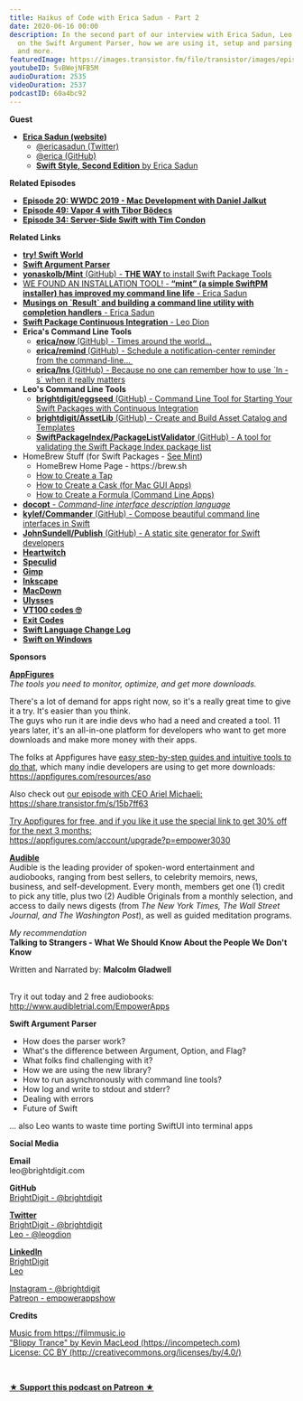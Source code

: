 ```yaml
---
title: Haikus of Code with Erica Sadun - Part 2
date: 2020-06-16 00:00
description: In the second part of our interview with Erica Sadun, Leo gets more in-depth
  on the Swift Argument Parser, how we are using it, setup and parsing complexities,
  and more.
featuredImage: https://images.transistor.fm/file/transistor/images/episode/251316/full_1591385350-artwork.jpg
youtubeID: 5vBWejNFB5M
audioDuration: 2535
videoDuration: 2537
podcastID: 60a4bc92
---
```

<p><b>Guest</b></p><ul><li>
<a href="https://ericasadun.com/"><strong>Erica Sadun (website)</strong></a><ul>
<li><a href="https://twitter.com/ericasadun">@ericasadun (Twitter)</a></li>
<li><a href="https://github.com/erica">@erica (GitHub)</a></li>
<li><a href="https://pragprog.com/book/esswift2/swift-style-second-edition"><strong>Swift Style, Second Edition</strong> by Erica Sadun</a></li>
</ul>
</li></ul><p><b>Related Episodes</b></p><ul>
<li><a href="https://share.transistor.fm/s/4f8b37d3"><strong>Episode 20: WWDC 2019 - Mac Development with Daniel Jalkut</strong></a></li>
<li><a href="https://share.transistor.fm/s/17f05dbf"><strong>Episode 49: Vapor 4 with Tibor Bödecs</strong></a></li>
<li><a href="https://share.transistor.fm/s/bf0516f2"><strong>Episode 34: Server-Side Swift with Tim Condon</strong></a></li>
</ul><p><b>Related Links</b></p><ul>
<li><a href="https://www.tryswift.co/world/"><strong>try! Swift World</strong></a></li>
<li><a href="https://github.com/apple/swift-argument-parser"><strong>Swift Argument Parser</strong></a></li>
<li><a href="https://github.com/yonaskolb/Mint"><strong>yonaskolb/Mint</strong> (GitHub) - <strong>THE WAY </strong>to install Swift Package Tools</a></li>
<li><a href="https://ericasadun.com/2020/05/28/mint-a-simple-swiftpm-installer-has-improved-my-command-line-life/">WE FOUND AN INSTALLATION TOOL! -<strong> “mint” (a simple SwiftPM installer) has improved my command line life</strong> - Erica Sadun</a></li>
<li><a href="https://ericasadun.com/2020/05/22/musings-on-result-and-building-a-command-line-utility-with-completion-handlers/"><strong>Musings on `Result` and building a command line utility with completion handlers</strong> - Erica Sadun</a></li>
<li><a href="https://learningswift.brightdigit.com/swift-package-continuous-integration-guide/"><strong>Swift Package Continuous Integration</strong> - Leo Dion</a></li>
<li>
<strong>Erica's Command Line Tools</strong><ul>
<li>
<a href="https://github.com/erica/now"><strong>erica/now </strong>(GitHub) - Times around the world...</a> </li>
<li><a href="https://github.com/erica/remind"><strong>erica/remind </strong>(GitHub) - Schedule a notification-center reminder from the command-line... </a></li>
<li><a href="https://github.com/erica/lns"><strong>erica/lns </strong>(GitHub) - Because no one can remember how to use `ln -s` when it really matters</a></li>
</ul>
</li>
<li>
<strong>Leo's Command Line Tools</strong><ul>
<li><a href="https://github.com/brightdigit/EggSeed"><strong>brightdigit/eggseed</strong> (GitHub) - Command Line Tool for Starting Your Swift Packages with Continuous Integration</a></li>
<li><a href="https://github.com/brightdigit/AssetLib"><strong>brightdigit/AssetLib</strong> (GitHub) - Create and Build Asset Catalog and Templates</a></li>
<li><a href="https://github.com/SwiftPackageIndex/PackageListValidator"><strong>SwiftPackageIndex/PackageListValidator</strong> (GitHub) - A tool for validating the Swift Package Index package list</a></li>
</ul>
</li>
<li>HomeBrew Stuff (for Swift Packages - <a href="https://github.com/yonaskolb/Mint">See Mint</a>)<ul>
<li>HomeBrew Home Page - https://brew.sh</li>
<li><a href="https://github.com/Homebrew/brew/blob/master/docs/Taps.md">How to Create a Tap</a></li>
<li><a href="https://github.com/Homebrew/homebrew-cask/blob/master/doc/development/adding_a_cask.md">How to Create a Cask (for Mac GUI Apps)</a></li>
<li>
<a href="https://github.com/Homebrew/brew/blob/master/docs/Formula-Cookbook.md">How to Create a Formula (Command Line Apps)</a> </li>
</ul>
</li>
<li><a href="http://docopt.org/"><strong>docopt</strong> - <em>Command-line interface description language</em></a></li>
<li><a href="https://github.com/kylef/Commander"><strong>kylef/Commander</strong> (GitHub) - Compose beautiful command line interfaces in Swift</a></li>
<li><a href="https://github.com/JohnSundell/Publish"><strong>JohnSundell/Publish</strong> (GitHub) - A static site generator for Swift developers</a></li>
<li><a href="https://heartwitch.app/home"><strong>Heartwitch</strong></a></li>
<li><a href="https://speculid.com/"><strong>Speculid</strong></a></li>
<li><a href="https://www.gimp.org/"><strong>Gimp</strong></a></li>
<li><a href="https://inkscape.org/"><strong>Inkscape</strong></a></li>
<li><a href="https://macdown.uranusjr.com/"><strong>MacDown</strong></a></li>
<li><a href="https://ulysses.app/"><strong>Ulysses</strong></a></li>
<li><a href="http://www.cse.psu.edu/~kxc104/class/cmpen472/19s/hw/hw8/vt100ansi.htm"><strong>VT100 codes 🙄</strong></a></li>
<li><a href="http://www.tldp.org/LDP/abs/html/exitcodes.html"><strong>Exit Codes</strong></a></li>
<li><a href="https://github.com/apple/swift/blob/master/CHANGELOG.md"><strong>Swift Language Change Log</strong></a></li>
<li><a href="https://www.infoq.com/news/2020/05/swift-5-3-windows-linux/"><strong>Swift on Windows</strong></a></li>
</ul><p><b>Sponsors</b></p><p><a href="https://appfigures.com/account/upgrade?p=empower3030"><strong>AppFigures</strong></a><strong><br></strong><em>The tools you need to monitor, optimize, and get more downloads.</em><strong></strong></p><p>There's a lot of demand for apps right now, so it's a really great time to give it a try. It's easier than you think.<br>The guys who run it are indie devs who had a need and created a tool. 11 years later, it's an all-in-one platform for developers who want to get more downloads and make more money with their apps.</p><p>The folks at Appfigures have <a href="https://appfigures.com/resources/aso">easy step-by-step guides and intuitive tools to do that</a>, which many indie developers are using to get more downloads:<br><a href="https://appfigures.com/resources/aso">https://appfigures.com/resources/aso</a></p><p>Also check out <a href="https://share.transistor.fm/s/15b7ff63">our episode with CEO Ariel Michaeli:<br>https://share.transistor.fm/s/15b7ff63</a></p><p><a href="https://appfigures.com/account/upgrade?p=empower3030">Try Appfigures for free, and if you like it use the special link to get 30% off for the next 3 months:</a><a href="https://www.linode.com/?r=97e09acbd5d304d87dadef749491d245e71c74e7"><br></a><a href="https://appfigures.com/account/upgrade?p=empower3030">https://appfigures.com/account/upgrade?p=empower3030</a></p><p><a href="http://www.audibletrial.com/EmpowerApps"><strong>Audible</strong></a><strong><br></strong>Audible is the leading provider of spoken-word entertainment and audiobooks, ranging from best sellers, to celebrity memoirs, news, business, and self-development. Every month, members get one (1) credit to pick any title, plus two (2) Audible Originals from a monthly selection, and access to daily news digests (from <em>The New York Times, The Wall Street Journal, and The Washington Post</em>), as well as guided meditation programs.</p><p><em>My recommendation</em><br><strong>Talking to Strangers - What We Should Know About the People We Don't Know</strong></p><p>Written and Narrated by: <strong>Malcolm Gladwell</strong></p><p><br>Try it out today and 2 free audiobooks:<br><a href="http://www.audibletrial.com/EmpowerApps">http://www.audibletrial.com/EmpowerApps</a></p><p><b>Swift Argument Parser</b></p><ul>
<li>How does the parser work?</li>
<li>What's the difference between Argument, Option, and Flag?</li>
<li>What folks find challenging with it?</li>
<li>How we are using the new library?</li>
<li>How to run asynchronously with command line tools?</li>
<li>How log and write to stdout and stderr?</li>
<li>Dealing with errors</li>
<li>Future of Swift </li>
</ul><p>... also Leo wants to waste time porting SwiftUI into terminal apps</p><p><b>Social Media</b></p><p><strong>Email</strong><br>leo@brightdigit.com</p><p><strong>GitHub</strong><br><a href="https://github.com/brightdigit">BrightDigit - @brightdigit</a></p><p><a href="https://twitter.com/brightdigit"><strong>Twitter </strong><br>BrightDigit - @brightdigit</a><br><a href="https://twitter.com/leogdion">Leo - @leogdion</a></p><p><a href="https://www.linkedin.com/company/bright-digit"><strong>LinkedIn</strong><br>BrightDigit</a><br><a href="https://www.linkedin.com/in/leogdion/">Leo</a></p><p><a href="https://www.instagram.com/brightdigit/">Instagram - @brightdigit</a><br><a href="https://www.patreon.com/empowerappsshow">Patreon - empowerappshow</a></p><p><b>Credits</b></p><p><a href="https://filmmusic.io/">Music from https://filmmusic.io</a><br><a href="https://incompetech.com/">"Blippy Trance" by Kevin MacLeod (https://incompetech.com)</a><br><a href="http://creativecommons.org/licenses/by/4.0/">License: CC BY (http://creativecommons.org/licenses/by/4.0/)</a></p><p><br></p><p><strong><a href="https://www.patreon.com/empowerappsshow" rel="payment" title="★ Support this podcast on Patreon ★">★ Support this podcast on Patreon ★</a></strong></p>
      
